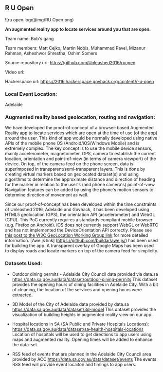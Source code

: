 ## R U Open

![ru open logo](img/RU Open.png)

**An augmented reality app to locate services around you that are open.**

Team name: Bob's gang

Team members: Matt Cejko, Martin Nobis, Muhammad Pavel, Mizanur Rahman, Asheshwor Shrestha, Oshim Somers

Source repository url: https://github.com/Unleashed2016/ruopen

Video url:

Hackerspace url: https://2016.hackerspace.govhack.org/content/r-u-open

### Local Event Location:
Adelaide

### Augmented reality based geolocation, routing and navigation:

We have developed the proof-of-concept of a browser-based Augmented Reality app to locate services which are open at the time of use (of the app) around the user. This kind of app would be normally developed using native APIs of the mobile phone OS (Android/iOS/Windows Mobile) and is extremely complex. The key concept is to use the mobile device sensors, mainly accelerometer, magnetometer, GPS, camera to establish the current location, orientation and point-of-view (in terms of camera viewport) of the device. On top, of the camera feed on the phone screen, data is superimposed in transparent/semi-transparent layers. This is done by creating virtual markers based on geolocated dataset(s) and using algorithms to determine the approximate distance and direction of heading for the marker in relation to the user's (and phone camera's) point-of-view. Navigation features can be added by using the phone's motion sensors to determine direction of movement as well.

Since our proof-of-concept has been developed within the time constraints of Unleashed 2016, Adelaide and Govhack, it has been developed using HTML5 geolocation (GPS), the orientation API (accelerometer) and WebGL (GPU). This PoC currently requires a standards compliant mobile browser (e.g. Firefox on Android). iOS does not currently support WebGL or WebRTC and has not implemented the DeviceOrientation API correctly. Please see [this post to the W3C GeoLocation Working Group link](http://http://lists.w3.org/Archives/Public/public-geolocation/2014Jan/0000.html) for more detailed information. [Awe.js link] (https://github.com/buildar/awe.js/) has been used for building the app. A transparent overlay of Google Maps has been used to display roads and locate markers on top of the camera feed for simplicity.


### Datasets Used:

* Outdoor dining permits - Adelaide City Council data provided via data.sa https://data.sa.gov.au/data/dataset/outdoor-dining-permits This dataset provides the opening hours of dining facilities in Adelaide City. With a bit of cleaning, the location of the services and opening hours were extracted.

* 3D Model of the City of Adelaide data provided by data.sa
https://data.sa.gov.au/data/dataset/3d-model This dataset provides the visualization of building heights in augmented reality view on our app.

* Hospital locations in SA (SA Public and Private Hospitals Locations): https://data.sa.gov.au/data/dataset/sa-health-hospitals-locations Location of hospitals will be used to get directions to app users using maps and augmented reality. Opening times will be added to enhance the data-set.

* RSS feed of events that are planned in the Adelaide City Council area provided by ACC https://data.sa.gov.au/data/dataset/events The events RSS feed will provide event locaiton and timings to app users.


